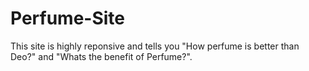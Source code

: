 # Perfume-Site
This site is highly reponsive and tells you "How perfume is better than Deo?" and "Whats the benefit of Perfume?".
